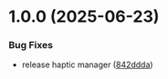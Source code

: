 # 1.0.0 (2025-06-23)


### Bug Fixes

* release haptic manager ([842ddda](https://github.com/KhanhTQ-hub/com.ktgame.haptic_feedback/commit/842dddab7b7930d22035ba48e38c7deaeef79a1c))
